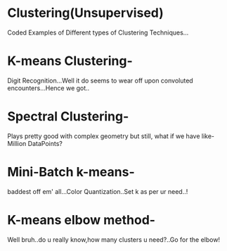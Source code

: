 # Clustering(Unsupervised)
Coded Examples of Different types of Clustering Techniques...

# K-means Clustering-
Digit Recognition...Well it do seems to wear off upon convoluted encounters...Hence we got..

# Spectral Clustering-
Plays pretty good with complex geometry but still, what if we have like- Million DataPoints?

# Mini-Batch k-means-
baddest off em' all...Color Quantization..Set k as per ur need..!

# K-means elbow method-
Well bruh..do u really know,how many clusters u need?..Go for the elbow! 
